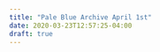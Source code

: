 ```yaml
---
title: "Pale Blue Archive April 1st"
date: 2020-03-23T12:57:25-04:00
draft: true
---
```


<!--
Hi I'm []
Welcome to PBA

This is Pale Blue Archive from New York. I'm Helen Longstreth.

Today is [day month year], 9 AM

And on this day in []








(Ending)
To find out more, head to paleblue.fm

Starting your day with what happened in the past
so you can get a better picture of today.

It's [day month year], 9 AM
Cheers! -->
